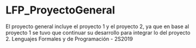 # LFP_ProyectoGeneral
El proyecto general incluye el proyecto 1 y el proyecto 2, ya que en base al proyecto 1 se tuvo que continuar su desarrollo para integrar lo del proyecto 2.
Lenguajes Formales y de Programación - 2S2019
